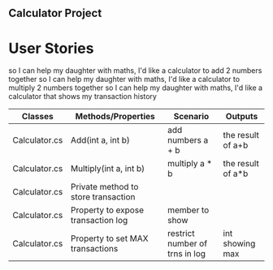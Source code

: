 ## Calculator Project

# User Stories

so I can help my daughter with maths, I'd like a calculator to add 2 numbers together
so I can help my daughter with maths, I'd like a calculator to multiply 2 numbers together
so I can help my daughter with maths, I'd like a calculator that shows my transaction history


| Classes         | Methods/Properties                                 | Scenario                        | Outputs          |
|-----------------|----------------------------------------------------|---------------------------------|------------------
|Calculator.cs    |Add(int a, int b)                                   |add numbers a + b                |the result of a+b
|Calculator.cs    |Multiply(int a, int b)                              |multiply a * b                   |the result of a*b
|Calculator.cs    |Private method to store transaction
|Calculator.cs    |Property to expose transaction log                  |member to show   
|Calculator.cs    |Property to set MAX transactions                    |restrict number of trns in log   |int showing max 
